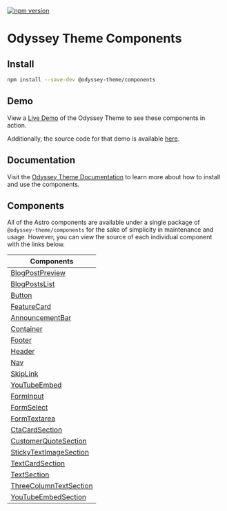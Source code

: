 [![npm version](https://badge.fury.io/js/@odyssey-theme%2Fcomponents.svg)](https://badge.fury.io/js/@odyssey-theme%2Fcomponents)

# Odyssey Theme Components

## Install

```bash
npm install --save-dev @odyssey-theme/components
```

## Demo

View a [Live Demo](https://odyssey-theme.littlesticks.dev/) of the Odyssey Theme to see these components in action.

Additionally, the source code for that demo is available [here](https://github.com/littlesticksdev/odyssey-theme).

## Documentation

Visit the [Odyssey Theme Documentation](https://odyssey-theme-docs.littlesticks.dev/en/introduction/) to learn more about how to install and use the components.

## Components

All of the Astro components are available under a single package of `@odyssey-theme/components` for the sake of simplicity in maintenance and usage. However, you can view the source of each individual component with the links below.

| Components                                                      |
| --------------------------------------------------------------- |
| [BlogPostPreview](blog/BlogPostPreview.astro)                   |
| [BlogPostsList](blog/BlogPostsList.astro)                       |
| [Button](buttons/Button.astro)                                  |
| [FeatureCard](cards/FeatureCard.astro)                          |
| [AnnouncementBar](core/AnnouncementBar.astro)                   |
| [Container](core/Container.astro)                               |
| [Footer](core/Footer.astro)                                     |
| [Header](core/Header.astro)                                     |
| [Nav](core/Nav.astro)                                           |
| [SkipLink](core/SkipLink.astro)                                 |
| [YouTubeEmbed](core/YouTubeEmbed.astro)                         |
| [FormInput](core/FormInput.astro)                               |
| [FormSelect](core/FormSelect.astro)                             |
| [FormTextarea](core/FormTextarea.astro)                         |
| [CtaCardSection](sections/CtaCardSection.astro)                 |
| [CustomerQuoteSection](sections/CustomerQuoteSection.astro)     |
| [StickyTextImageSection](sections/StickyTextImageSection.astro) |
| [TextCardSection](sections/TextCardSection.astro)               |
| [TextSection](sections/TextSection.astro)                       |
| [ThreeColumnTextSection](sections/ThreeColumnTextSection.astro) |
| [YouTubeEmbedSection](sections/YouTubeEmbedSection.astro)       |
